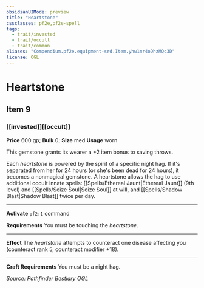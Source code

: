 ```yaml
---
obsidianUIMode: preview
title: "Heartstone"
cssclasses: pf2e,pf2e-spell
tags:
  - trait/invested
  - trait/occult
  - trait/common
aliases: "Compendium.pf2e.equipment-srd.Item.yhw1mr4oDhzMQc3D"
license: OGL
---
```

# Heartstone
## Item 9
### [[invested]][[occult]]


**Price** 600 gp; 
**Bulk** 0; **Size** med
**Usage** worn

This gemstone grants its wearer a +2 item bonus to saving throws.

Each _heartstone_ is powered by the spirit of a specific night hag. If it's separated from her for 24 hours (or she's been dead for 24 hours), it becomes a nonmagical gemstone. A heartstone allows the hag to use additional occult innate spells: [[Spells/Ethereal Jaunt|Ethereal Jaunt]] (9th level) and [[Spells/Seize Soul|Seize Soul]] at will, and [[Spells/Shadow Blast|Shadow Blast]] twice per day.

* * *

**Activate** `pf2:1` command

**Requirements** You must be touching the _heartstone_.

* * *

**Effect** The _heartstone_ attempts to counteract one disease affecting you (counteract rank 5, counteract modifier +18).

* * *

**Craft Requirements** You must be a night hag.

*Source: Pathfinder Bestiary*
*OGL*